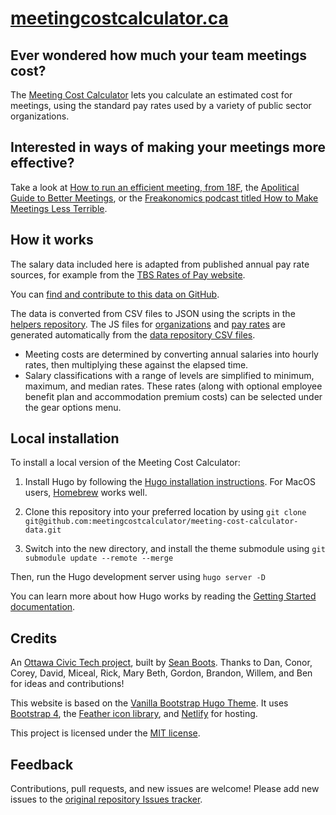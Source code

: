 # [meetingcostcalculator.ca](https://meetingcostcalculator.ca/)

## Ever wondered how much your team meetings cost?

The [Meeting Cost Calculator](https://meetingcostcalculator.ca/) lets you calculate an estimated cost for meetings, using the standard pay rates used by a variety of public sector organizations.

## Interested in ways of making your meetings more effective?

Take a look at [How to run an efficient meeting, from 18F](https://18f.gsa.gov/2016/12/14/how-to-run-an-efficient-meeting/), the [Apolitical Guide to Better Meetings](https://apolitical.co/solution_article/the-public-servants-guide-to-better-meetings/), or the [Freakonomics podcast titled How to Make Meetings Less Terrible](http://freakonomics.com/podcast/meetings/).

## How it works

The salary data included here is adapted from published annual pay rate sources, for example from the [TBS Rates of Pay website](https://www.tbs-sct.gc.ca/pubs_pol/hrpubs/coll_agre/rates-taux-eng.asp). 

You can [find and contribute to this data on GitHub](https://github.com/meetingcostcalculator/meeting-cost-calculator-data).

The data is converted from CSV files to JSON using the scripts in the [helpers repository](https://github.com/meetingcostcalculator/meeting-cost-calculator-helpers). The JS files for [organizations](https://github.com/meetingcostcalculator/meeting-cost-calculator-hugo-ca/blob/master/static/js/organizations.js) and [pay rates](https://github.com/meetingcostcalculator/meeting-cost-calculator-hugo-ca/blob/master/static/js/rates.js) are generated automatically from the [data repository CSV files](https://github.com/meetingcostcalculator/meeting-cost-calculator-data/tree/master/ca).

*   Meeting costs are determined by converting annual salaries into hourly rates, then multiplying these against the elapsed time.
*   Salary classifications with a range of levels are simplified to minimum, maximum, and median rates. These rates (along with optional employee benefit plan and accommodation premium costs) can be selected under the gear options menu.

## Local installation

To install a local version of the Meeting Cost Calculator:

1. Install Hugo by following the [Hugo installation instructions](https://gohugo.io/getting-started/installing/). For MacOS users, [Homebrew](https://brew.sh/) works well.

2. Clone this repository into your preferred location by using `git clone git@github.com:meetingcostcalculator/meeting-cost-calculator-data.git`

3. Switch into the new directory, and install the theme submodule using `git submodule update --remote --merge`

Then, run the Hugo development server using `hugo server -D`

You can learn more about how Hugo works by reading the [Getting Started documentation](https://gohugo.io/getting-started/).

## Credits

An [Ottawa Civic Tech project](http://ottawacivictech.ca/), built by [Sean Boots](https://sboots.ca/). Thanks to Dan, Conor, Corey, David, Miceal, Rick, Mary Beth, Gordon, Brandon, Willem, and Ben for ideas and contributions!

This website is based on the [Vanilla Bootstrap Hugo Theme](https://github.com/zwbetz-gh/vanilla-bootstrap-hugo-theme). It uses [Bootstrap 4](https://getbootstrap.com/), the [Feather icon library](https://feathericons.com/), and [Netlify](https://www.netlify.com) for hosting.

This project is licensed under the [MIT license](https://github.com/meetingcostcalculator/meeting-cost-calculator-hugo-ca/blob/master/LICENSE).

## Feedback

Contributions, pull requests, and new issues are welcome! Please add new issues to the [original repository Issues tracker](https://github.com/sboots/meetingcostcalculator/issues).
